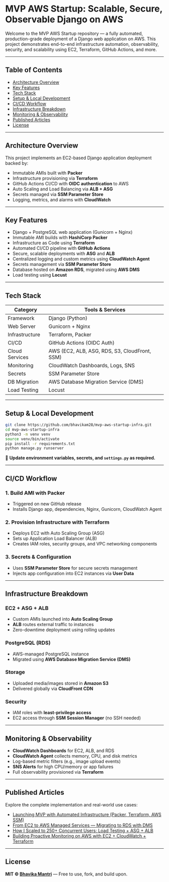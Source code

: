 # MVP AWS Startup: Scalable, Secure, Observable Django on AWS

Welcome to the MVP AWS Startup repository — a fully automated, production-grade deployment of a Django web application on AWS. This project demonstrates end-to-end infrastructure automation, observability, security, and scalability using EC2, Terraform, GitHub Actions, and more.

---

## Table of Contents

- [Architecture Overview](#architecture-overview)
- [Key Features](#key-features)
- [Tech Stack](#tech-stack)
- [Setup & Local Development](#setup--local-development)
- [CI/CD Workflow](#cicd-workflow)
- [Infrastructure Breakdown](#infrastructure-breakdown)
- [Monitoring & Observability](#monitoring--observability)
- [Published Articles](#published-articles)
- [License](#license)

---

## Architecture Overview

This project implements an EC2-based Django application deployment backed by:

- Immutable AMIs built with **Packer**
- Infrastructure provisioning via **Terraform**
- GitHub Actions CI/CD with **OIDC authentication** to AWS
- Auto Scaling and Load Balancing via **ALB + ASG**
- Secrets managed via **SSM Parameter Store**
- Logging, metrics, and alarms with **CloudWatch**

---

## Key Features

- Django + PostgreSQL web application (Gunicorn + Nginx)
- Immutable AMI builds with **HashiCorp Packer**
- Infrastructure as Code using **Terraform**
- Automated CI/CD pipeline with **GitHub Actions**
- Secure, scalable deployments with **ASG** and **ALB**
- Centralized logging and custom metrics using **CloudWatch Agent**
- Secrets management via **SSM Parameter Store**
- Database hosted on **Amazon RDS**, migrated using **AWS DMS**
- Load testing using **Locust**

---

## Tech Stack

| Category         | Tools & Services                                        |
|------------------|---------------------------------------------------------|
| Framework        | Django (Python)                                         |
| Web Server       | Gunicorn + Nginx                                        |
| Infrastructure   | Terraform, Packer                                       |
| CI/CD            | GitHub Actions (OIDC Auth)                              |
| Cloud Services   | AWS (EC2, ALB, ASG, RDS, S3, CloudFront, SSM)           |
| Monitoring       | CloudWatch Dashboards, Logs, SNS                        |
| Secrets          | SSM Parameter Store                                     |
| DB Migration     | AWS Database Migration Service (DMS)                    |
| Load Testing     | Locust                                                  |

---

## Setup & Local Development

```bash
git clone https://github.com/bhavikam28/mvp-aws-startup-infra.git
cd mvp-aws-startup-infra
python3 -m venv venv
source venv/bin/activate
pip install -r requirements.txt
python manage.py runserver
```
🔐 **Update environment variables, secrets, and `settings.py` as required.**

---

## CI/CD Workflow

### 1. Build AMI with Packer
- Triggered on new GitHub release
- Installs Django app, dependencies, Nginx, Gunicorn, CloudWatch Agent

### 2. Provision Infrastructure with Terraform
- Deploys EC2 with Auto Scaling Group (ASG)
- Sets up Application Load Balancer (ALB)
- Creates IAM roles, security groups, and VPC networking components

### 3. Secrets & Configuration
- Uses **SSM Parameter Store** for secure secrets management
- Injects app configuration into EC2 instances via **User Data**

---

## Infrastructure Breakdown

### EC2 + ASG + ALB
- Custom AMIs launched into **Auto Scaling Group**
- **ALB** routes external traffic to instances
- Zero-downtime deployment using rolling updates

### PostgreSQL (RDS)
- AWS-managed PostgreSQL instance
- Migrated using **AWS Database Migration Service (DMS)**

### Storage
- Uploaded media/images stored in **Amazon S3**
- Delivered globally via **CloudFront CDN**

### Security
- IAM roles with **least-privilege access**
- EC2 access through **SSM Session Manager** (no SSH needed)

---

## Monitoring & Observability

- **CloudWatch Dashboards** for EC2, ALB, and RDS
- **CloudWatch Agent** collects memory, CPU, and disk metrics
- Log-based metric filters (e.g., image upload events)
- **SNS Alerts** for high CPU/memory or app failures
- Full observability provisioned via **Terraform**

---

## Published Articles

Explore the complete implementation and real-world use cases:

- [Launching MVP with Automated Infrastructure (Packer, Terraform, AWS SSM)](https://towardsaws.com/launching-mvp-with-automated-infrastructure-packer-amis-terraform-aws-ssm-ba77d9aac3a2)
- [From EC2 to AWS Managed Services — Migrating to RDS with DMS](https://towardsaws.com/from-ec2-to-aws-managed-services-migrating-to-aws-rds-with-dms-d16eb89605f3)
- [How I Scaled to 250+ Concurrent Users: Load Testing + ASG + ALB](https://towardsaws.com/how-i-scaled-to-250-concurrent-users-on-aws-load-testing-auto-scaling-load-balancing-37a591eac6f6)
- [Building Proactive Monitoring on AWS with EC2 + CloudWatch + Terraform](https://towardsaws.com/building-proactive-monitoring-on-aws-with-ec2-cloudwatch-terraform-from-setup-scripts-to-71bdc0e4a7dc)

---

## License

**MIT © [Bhavika Mantri](https://technestbybhavika.com)** — Free to use, fork, and build upon.

